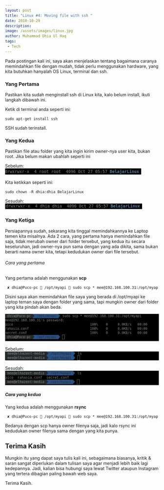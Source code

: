 ```yaml
---
layout: post
title: "Linux #4: Moving file with ssh "
date: 2018-10-29
description: 
image: /assets/images/linux.jpg
author: Muhammad Dhia Ul Haq
tags:
 - Tech
---
```

Pada postingan kali ini, saya akan menjelaskan tentang bagaimana caranya memindahkan file dengan mudah, tidak perlu menggunakan hardware, yang kita butuhkan hanyalah OS Linux, terminal dan ssh.

### Yang Pertama

Pastikan kita sudah menginstall ssh di Linux kita, kalo belum install, ikuti langkah dibawah ini.

Ketik di terminal anda seperti ini:


```console
sudo apt-get install ssh 
```
SSH sudah terinstall.

### Yang Kedua

Pastikan file atau folder yang kita ingin kirim owner-nya user kita, bukan root. Jika belum makan ubahlah seperti ini

Sebelum:
![Placeholder](/assets/images/ssh2.png)

Kita ketikkan seperti ini:
```console
sudo chown -R dhia:dhia BelajarLinux
 ```

Sesudah:
![Placeholder](/assets/images/ssh1.png)

### Yang Ketiga

Persiapannya sudah, sekarang kita tinggal memindahkannya ke Laptop temen kita misalnya. Ada 2 cara, yang pertama hanya memindahkan file saja, tidak merubah owner dari folder tersebut, yang kedua itu secara keseluruhan, jadi owner-nya pun sama dengan yang ada dikita, sama bukan berarti nama owner kita, tetapi kedudukan owner dari file tersebut.

###### Cara yang pertama

Yang pertama adalah menggunakan **scp**

```console
 ✘ dhia@Puco-pc  /opt/myapi  sudo scp * mee@192.168.100.31:/opt/myap    
 ```

Disini saya akan memindahkan file saya yang berada di /opt/myapi ke laptop teman saya dengan folder yang sama, tapi mungkin owner dari folder yang kita pindah akan beda.

![Placeholder](/assets/images/ssh4.png)

Sebelum:
![Placeholder](/assets/images/ssh3.png)

Sesudah:
![Placeholder](/assets/images/ssh5.png)


##### Cara yang kedua

Yang kedua adalah menggunakan **rsync**

```console
 ✘ dhia@Puco-pc  /opt/myapi  sudo scp * mee@192.168.100.31:/opt/myap    
 ```

Bedanya dengan scp hanya owner filenya saja, jadi kalo rsync ini kedudukan owner filenya sama dengan yang kita punya.

## Terima Kasih
Mungkin itu yang dapat saya tulis kali ini, sebagaimana biasanya, kritik & saran sangat diperlukan dalam tulisan saya agar menjadi lebih baik lagi kedepannya. Jadi, kalian bisa hubungi saya lewat Twitter ataupun Instagram yang tertera dibagian paling bawah web saya. 

Terima Kasih. 